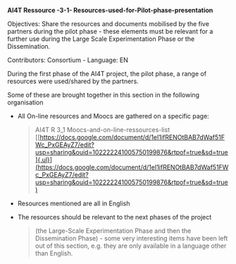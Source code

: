 **AI4T Ressource -3-1- Resources-used-for-Pilot-phase-presentation**

Objectives: Share the resources and documents mobilised by the five
partners during the pilot phase - these elements must be relevant for a
further use during the Large Scale Experimentation Phase or the
Dissemination.

Contributors: Consortium - Language: EN

During the first phase of the AI4T project, the pilot phase, a range of
resources were used/shared by the partners.

Some of these are brought together in this section in the following
organisation

-   All On-line resources and Moocs are gathered on a specific page:
    > AI4T R 3_1 Moocs-and-on-line-ressources-list
    > [[https://docs.google.com/document/d/1eI1ifRENOtBAB7dWaf51FWc_PxGEAyZ7/edit?usp=sharing&ouid=102222241005750199876&rtpof=true&sd=true]{.ul}](https://docs.google.com/document/d/1eI1ifRENOtBAB7dWaf51FWc_PxGEAyZ7/edit?usp=sharing&ouid=102222241005750199876&rtpof=true&sd=true)

-   Resources mentioned are all in English

-   The resources should be relevant to the next phases of the project
    > (the Large-Scale Experimentation Phase and then the Dissemination
    > Phase) - some very interesting items have been left out of this
    > section, e.g. they are only available in a language other than
    > English.
